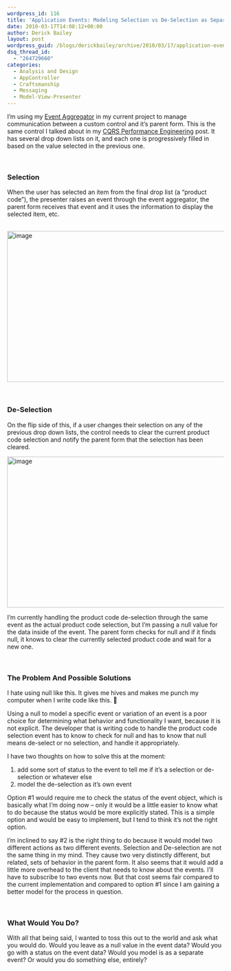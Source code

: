 ```yaml
---
wordpress_id: 116
title: 'Application Events: Modeling Selection vs De-Selection as Separate Events?'
date: 2010-03-17T14:08:12+00:00
author: Derick Bailey
layout: post
wordpress_guid: /blogs/derickbailey/archive/2010/03/17/application-events-modeling-selection-vs-de-selection-as-separate-events.aspx
dsq_thread_id:
  - "264729660"
categories:
  - Analysis and Design
  - AppController
  - Craftsmanship
  - Messaging
  - Model-View-Presenter
---
```

I’m using my [Event Aggregator](http://www.lostechies.com/blogs/derickbailey/archive/2009/12/22/understanding-the-application-controller-through-object-messaging-patterns.aspx) in my current project to manage communication between a custom control and it’s parent form. This is the same control I talked about in my [CQRS Performance Engineering](http://www.lostechies.com/blogs/derickbailey/archive/2010/03/08/cqrs-performance-engineering-read-vs-read-write-models.aspx) post. It has several drop down lists on it, and each one is progressively filled in based on the value selected in the previous one. 

&#160;

### Selection

When the user has selected an item from the final drop list (a “product code”), the presenter raises an event through the event aggregator, the parent form receives that event and it uses the information to display the selected item, etc.

&#160;<img style="border-bottom: 0px;border-left: 0px;border-top: 0px;border-right: 0px" border="0" alt="image" src="http://lostechies.com/derickbailey/files/2011/03/image_3939FFDD.png" width="520" height="350" />

&#160;

### De-Selection

On the flip side of this, if a user changes their selection on any of the previous drop down lists, the control needs to clear the current product code selection and notify the parent form that the selection has been cleared. 

 <img style="border-bottom: 0px;border-left: 0px;border-top: 0px;border-right: 0px" border="0" alt="image" src="http://lostechies.com/derickbailey/files/2011/03/image_143C3F64.png" width="547" height="350" />

I’m currently handling the product code de-selection through the same event as the actual product code selection, but I’m passing a null value for the data inside of the event. The parent form checks for null and if it finds null, it knows to clear the currently selected product code and wait for a new one.

&#160;

### The Problem And Possible Solutions

I hate using null like this. It gives me hives and makes me punch my computer when I write code like this. 🙂 

Using a null to model a specific event or variation of an event is a poor choice for determining what behavior and functionality I want, because it is not explicit. The developer that is writing code to handle the product code selection event has to know to check for null and has to know that null means de-select or no selection, and handle it appropriately.

I have two thoughts on how to solve this at the moment:

  1. add some sort of status to the event to tell me if it’s a selection or de-selection or whatever else
  2. model the de-selection as it’s own event

Option #1 would require me to check the status of the event object, which is basically what I’m doing now – only it would be a little easier to know what to do because the status would be more explicitly stated. This is a simple option and would be easy to implement, but I tend to think it’s not the right option. 

I’m inclined to say #2 is the right thing to do because it would model two different actions as two different events. Selection and De-selection are not the same thing in my mind. They cause two very distinctly different, but related, sets of behavior in the parent form. It also seems that it would add a little more overhead to the client that needs to know about the events. I’ll have to subscribe to two events now. But that cost seems fair compared to the current implementation and compared to option #1 since I am gaining a better model for the process in question.

&#160;

### What Would You Do?

With all that being said, I wanted to toss this out to the world and ask what you would do. Would you leave as a null value in the event data? Would you go with a status on the event data? Would you model is as a separate event? Or would you do something else, entirely?